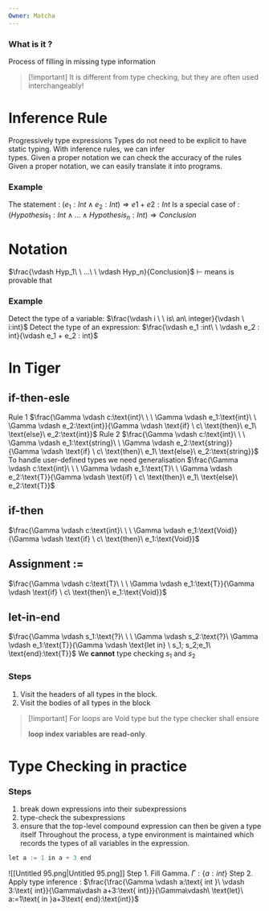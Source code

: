 ```yaml
---
Owner: Matcha
---
```

### What is it ?
Process of filling in missing type information

> [!important] It is different from type checking, but they are often used interchangeably!
  
# Inference Rule
Progressively type expressions
Types do not need to be explicit to have static typing. With inference rules, we can infer  
types.
Given a proper notation we can check the accuracy of the rules  
Given a proper notation, we can easily translate it into programs.
### Example
The statement :
$(e_1: Int ∧ e_2: Int) \Longrightarrow e1 + e2: Int$
Is a special case of :
$(Hypothesis_1: Int ∧ . . . ∧ Hypothesis_n: Int) \Longrightarrow Conclusion$
# Notation
$\frac{\vdash Hyp_1\ \ ...\ \ \vdash Hyp_n}{Conclusion}$
$\vdash$ means is provable that
### Example
Detect the type of a variable:
$\frac{\vdash i \ \ is\ an\ integer}{\vdash \ i:int}$
Detect the type of an expression:
$\frac{\vdash e_1 :int\ \ \vdash e_2 : int}{\vdash e_1 + e_2 : int}$
  
# In Tiger
## if-then-esle
Rule 1
$\frac{\Gamma \vdash c:\text{int}\ \ \ \Gamma \vdash e_1:\text{int}\ \ \Gamma \vdash e_2:\text{int}}{\Gamma \vdash \text{if} \ c\ \text{then}\ e_1\ \text{else}\ e_2:\text{int}}$
Rule 2
$\frac{\Gamma \vdash c:\text{int}\ \ \ \Gamma \vdash e_1:\text{string}\ \ \Gamma \vdash e_2:\text{string}}{\Gamma \vdash \text{if} \ c\ \text{then}\ e_1\ \text{else}\ e_2:\text{string}}$
To handle user-defined types we need generalisation
$\frac{\Gamma \vdash c:\text{int}\ \ \ \Gamma \vdash e_1:\text{T}\ \ \Gamma \vdash e_2:\text{T}}{\Gamma \vdash \text{if} \ c\ \text{then}\ e_1\ \text{else}\ e_2:\text{T}}$
## if-then
$\frac{\Gamma \vdash c:\text{int}\ \ \ \Gamma \vdash e_1:\text{Void}}{\Gamma \vdash \text{if} \ c\ \text{then}\ e_1:\text{Void}}$
## Assignment :=
$\frac{\Gamma \vdash c:\text{T}\ \ \ \Gamma \vdash e_1:\text{T}}{\Gamma \vdash \text{if} \ c\ \text{then}\ e_1:\text{Void}}$
## let-in-end
$\frac{\Gamma \vdash s_1:\text{?}\ \ \ \Gamma \vdash s_2:\text{?}\ \Gamma \vdash e_1:\text{T}}{\Gamma \vdash \text{let in} \ s_1; s_2;e_1\ \text{end}:\text{T}}$
We **cannot** type checking $s_1$ and $s_2$
### Steps
1. Visit the headers of all types in the block.
2. Visit the bodies of all types in the block
  

> [!important] For loops are Void type but the type checker shall ensure
> 
> **loop index variables are read-only**.
  
# Type Checking in practice
### Steps
1. break down expressions into their subexpressions
2. type-check the subexpressions
3. ensure that the top-level compound expression can then be given a type itself
Throughout the process, a type environment is maintained which records the types of all variables in the expression.
```C
let a := 1 in a + 3 end
```
![[Untitled 95.png|Untitled 95.png]]
Step 1. Fill Gamma. $\Gamma :\{a:int\}$
Step 2. Apply type inference :
$\frac{\frac{\Gamma \vdash a:\text{ int }\ \vdash 3:\text{ int}}{\Gamma\vdash a+3:\text{ int}}}{\Gamma\vdash\ \text{let}\ a:=1\text{ in }a+3\text{ end}:\text{int}}$